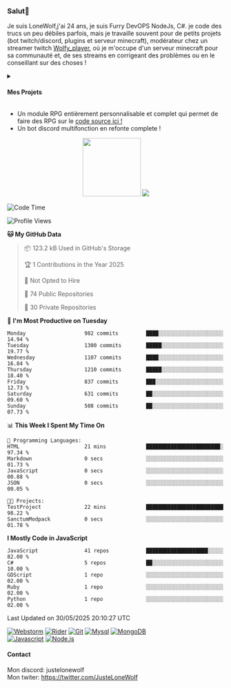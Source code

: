 <h3 id="salut-">Salut👋</h3>
<p>Je suis LoneWolf,j'ai 24 ans, je suis Furry DevOPS NodeJs, C#. je code des trucs un peu débiles parfois, mais je travaille souvent pour de petits projets (bot twitch/discord, plugins et serveur minecraft), modérateur chez un streamer twitch <a href="https://github.com/JusteLoneWolf/RPG](https://twitch.tv/wolfy_player)">Wolfy_player</a></li>, où je m'occupe d'un serveur minecraft pour sa communauté et, de ses streams en corrigeant des problèmes ou en le conseillant sur des choses !</p>
<details>
  <summary><h4 id="mes-projets">Mes Projets</h4></summary>
  <h3 id="third-level-header" align="center" style="margin: 1.3em 0px 1em; padding: 0px; font-weight: bold;font-size: 1.3em;">HUH!?</h3>
<p align="center">
  <a href="https://github.com/JusteLoneWolf/JusteLoneWolf"><img src="https://github.com/JusteLoneWolf/JusteLoneWolf/assets/36123003/a53eb4ad-8ecc-489c-8ff7-37ad3314c110" align=center/ width="512"></a></a>
</p>
</details>
<ul>
<li>Un module RPG entièrement personnalisable et complet qui permet de faire des RPG sur le <a href="https://github.com/JusteLoneWolf/RPG">code source ici !</a></li>
<li>Un bot discord multifonction en refonte complete !
</ul>
<p align="center">
  <a href="https://www.patreon.com/bePatron?u=43559512" data-patreon-widget-type="become-patron-button" align=center><img src="https://github.com/JusteLoneWolf/JusteLoneWolf/assets/36123003/88d6d538-ced5-4b36-aa08-23df5633a757" width=135></a>
  <a href="https://github.com/JusteLoneWolf/JusteLoneWolf"><img src="https://ko-fi.com/img/githubbutton_sm.svg" align=center/></a>
</p>


<!--START_SECTION:waka-->
![Code Time](http://img.shields.io/badge/Code%20Time-2%2C688%20hrs%2029%20mins-blue)

![Profile Views](http://img.shields.io/badge/Profile%20Views-0-blue)

**🐱 My GitHub Data** 

> 📦 123.2 kB Used in GitHub's Storage 
 > 
> 🏆 1 Contributions in the Year 2025
 > 
> 🚫 Not Opted to Hire
 > 
> 📜 74 Public Repositories 
 > 
> 🔑 30 Private Repositories 
 > 
📅 **I'm Most Productive on Tuesday** 

```text
Monday                   982 commits         ████░░░░░░░░░░░░░░░░░░░░░   14.94 % 
Tuesday                  1300 commits        █████░░░░░░░░░░░░░░░░░░░░   19.77 % 
Wednesday                1107 commits        ████░░░░░░░░░░░░░░░░░░░░░   16.84 % 
Thursday                 1210 commits        █████░░░░░░░░░░░░░░░░░░░░   18.40 % 
Friday                   837 commits         ███░░░░░░░░░░░░░░░░░░░░░░   12.73 % 
Saturday                 631 commits         ██░░░░░░░░░░░░░░░░░░░░░░░   09.60 % 
Sunday                   508 commits         ██░░░░░░░░░░░░░░░░░░░░░░░   07.73 % 
```


📊 **This Week I Spent My Time On** 

```text
💬 Programming Languages: 
HTML                     21 mins             ████████████████████████░   97.34 % 
Markdown                 0 secs              ░░░░░░░░░░░░░░░░░░░░░░░░░   01.73 % 
JavaScript               0 secs              ░░░░░░░░░░░░░░░░░░░░░░░░░   00.88 % 
JSON                     0 secs              ░░░░░░░░░░░░░░░░░░░░░░░░░   00.05 % 

🐱‍💻 Projects: 
TestProject              22 mins             █████████████████████████   98.22 % 
SanctumModpack           0 secs              ░░░░░░░░░░░░░░░░░░░░░░░░░   01.78 % 
```

**I Mostly Code in JavaScript** 

```text
JavaScript               41 repos            ████████████████████░░░░░   82.00 % 
C#                       5 repos             ██░░░░░░░░░░░░░░░░░░░░░░░   10.00 % 
GDScript                 1 repo              ░░░░░░░░░░░░░░░░░░░░░░░░░   02.00 % 
Ruby                     1 repo              ░░░░░░░░░░░░░░░░░░░░░░░░░   02.00 % 
Python                   1 repo              ░░░░░░░░░░░░░░░░░░░░░░░░░   02.00 % 
```




 Last Updated on 30/05/2025 20:10:27 UTC
<!--END_SECTION:waka-->

[![Webstorm](https://img.shields.io/badge/Webstrom-007acc?style=for-the-badge&logo=JetBrains&logoColor=white)](https://www.jetbrains.com/)
[![Rider](https://img.shields.io/badge/Rider-007acc?style=for-the-badge&logo=JetBrains&logoColor=white)](https://www.jetbrains.com/)
[![Git](https://img.shields.io/badge/Git-f05032?style=for-the-badge&logo=git&logoColor=white)](https://git-scm.com/)
[![Mysql](https://img.shields.io/badge/Mysql-4479a1?style=for-the-badge&color=white&logo=mysql)](https://www.mysql.com/fr/) 
[![MongoDB](https://img.shields.io/badge/MongoDB-47a248?style=for-the-badge&logo=mongodb&logoColor=white)](https://www.mongodb.com/)    
[![Javascript](https://img.shields.io/badge/Javascript-f7df1e?style=for-the-badge&logo=javascript&logoColor=white)](https://developer.mozilla.org/en-US/docs/Web/JavaScript)
[![Node.js](https://img.shields.io/badge/Node.js-339933?style=for-the-badge&logo=node.js&logoColor=white)](https://nodejs.org/en/)


#### Contact
Mon discord: justelonewolf</br>
Mon twiter: https://twitter.com/JusteLoneWolf
